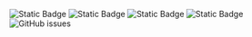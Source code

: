 ![Static Badge](https://img.shields.io/badge/blacklists-60-000000) ![Static Badge](https://img.shields.io/badge/blacklisted-3123476-cc0000) ![Static Badge](https://img.shields.io/badge/whitelisted-2242-00CC00) ![Static Badge](https://img.shields.io/badge/streaming_blacklist-28107-000000) ![GitHub issues](https://img.shields.io/github/issues/fabriziosalmi/blacklists)
